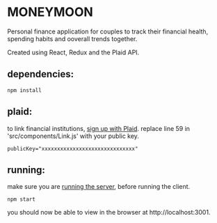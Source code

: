 
# MONEYMOON

Personal finance application for couples to track their financial health, spending habits and ooverall trends together.

Created using React, Redux and the Plaid API.

## dependencies: 
```
npm install 
```

## plaid: 
to link financial institutions, [sign up with Plaid](https://dashboard.plaid.com/signup). 
replace line 59 in 'src/components/Link.js' with your public key.
```
publicKey="xxxxxxxxxxxxxxxxxxxxxxxxxxxxxx"
```

## running: 
make sure you are [running the server](https://github.com/anamsoomro/moneymoon-backend), before running the client. 
```
npm start
```
you should now be able to view in the browser at http://localhost:3001.

